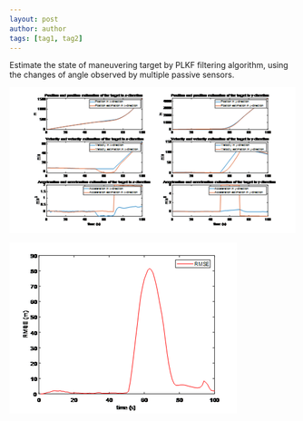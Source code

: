 ```yaml
---
layout: post
author: author
tags: [tag1, tag2]
---
```


 Estimate the state of maneuvering target by PLKF filtering algorithm, using the changes of angle observed by multiple passive sensors.

![Fig 1. State and state estimation of the target](/assets/images/project/p03/img.png)

![Fig 2. RMSE](/assets/images/project/p03/img_1.png)
